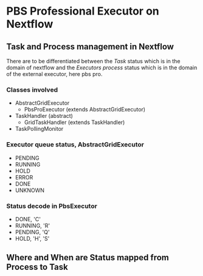 # PBS Professional Executor on Nextflow
## Task and Process management in Nextflow

There are to be differentiated between the *Task* status which is in the domain of nextflow and the *Executors process* status which is in the domain of the external executor, here pbs pro.

### Classes involved 
* AbstractGridExecutor
  * PbsProExecutor (extends AbstractGridExecutor)
* TaskHandler (abstract)
  * GridTaskHandler (extends TaskHandler)
* TaskPollingMonitor

### Executor queue status, AbstractGridExecutor
* PENDING
* RUNNING
* HOLD
* ERROR
* DONE
* UNKNOWN

### Status decode in PbsExecutor
* DONE, 'C'
* RUNNING, 'R'
* PENDING, 'Q'
* HOLD, 'H', 'S'

## Where and When are Status mapped from Process to Task

